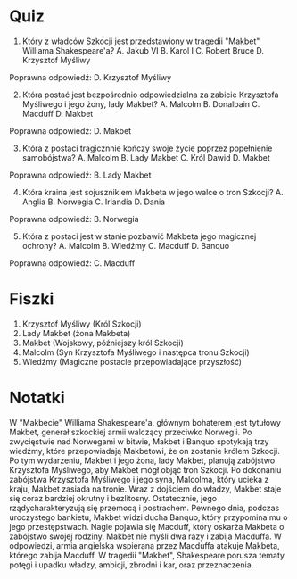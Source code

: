  # Quiz

1. Który z władców Szkocji jest przedstawiony w tragedii "Makbet" Williama Shakespeare'a?
A. Jakub VI
B. Karol I
C. Robert Bruce
D. Krzysztof Myśliwy

Poprawna odpowiedź: D. Krzysztof Myśliwy

2. Która postać jest bezpośrednio odpowiedzialna za zabicie Krzysztofa Myśliwego i jego żony, lady Makbet?
A. Malcolm
B. Donalbain
C. Macduff
D. Makbet

Poprawna odpowiedź: D. Makbet

3. Która z postaci tragicznnie kończy swoje życie poprzez popełnienie samobójstwa?
A. Malcolm
B. Lady Makbet
C. Król Dawid
D. Makbet

Poprawna odpowiedź: B. Lady Makbet

4. Która kraina jest sojusznikiem Makbeta w jego walce o tron Szkocji?
A. Anglia
B. Norwegia
C. Irlandia
D. Dania

Poprawna odpowiedź: B. Norwegia

5. Która z postaci jest w stanie pozbawić Makbeta jego magicznej ochrony?
A. Malcolm
B. Wiedźmy
C. Macduff
D. Banquo

Poprawna odpowiedź: C. Macduff

# Fiszki

1. Krzysztof Myśliwy (Król Szkocji)
2. Lady Makbet (żona Makbeta)
3. Makbet (Wojskowy, późniejszy król Szkocji)
4. Malcolm (Syn Krzysztofa Myśliwego i następca tronu Szkocji)
5. Wiedźmy (Magiczne postacie przepowiadające przyszłość)

# Notatki

W "Makbecie" Williama Shakespeare'a, głównym bohaterem jest tytułowy Makbet, generał szkockiej armii walczący przeciwko Norwegii. Po zwycięstwie nad Norwegami w bitwie, Makbet i Banquo spotykają trzy wiedźmy, które przepowiadają Makbetowi, że on zostanie królem Szkocji. Po tym wydarzeniu, Makbet i jego żona, lady Makbet, planują zabójstwo Krzysztofa Myśliwego, aby Makbet mógł objąć tron Szkocji. Po dokonaniu zabójstwa Krzysztofa Myśliwego i jego syna, Malcolma, który ucieka z kraju, Makbet zasiada na tronie. Wraz z dojściem do władzy, Makbet staje się coraz bardziej okrutny i bezlitosny. Ostatecznie, jego rządycharakteryzują się przemocą i postrachem. Pewnego dnia, podczas uroczystego bankietu, Makbet widzi ducha Banquo, który przypomina mu o jego przestępstwach. Nagle pojawia się Macduff, który oskarża Makbeta o zabójstwo swojej rodziny. Makbet nie myśli dwa razy i zabija Macduffa. W odpowiedzi, armia angielska wspierana przez Macduffa atakuje Makbeta, którego zabija Macduff. W tragedii "Makbet", Shakespeare porusza tematy
potęgi i upadku władzy, ambicji, zbrodni i kar, oraz przeznaczenia.